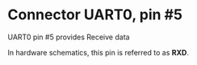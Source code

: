 # Connector UART0, pin #5

UART0 pin #5 provides Receive data

In hardware schematics, this pin is referred to as **RXD**.
